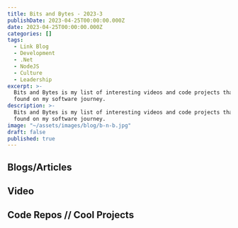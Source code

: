 ```yaml
---
title: Bits and Bytes - 2023-3
publishDate: 2023-04-25T00:00:00.000Z
date: 2023-04-25T00:00:00.000Z
categories: []
tags:
  - Link Blog
  - Development
  - .Net
  - NodeJS
  - Culture
  - Leadership
excerpt: >-
  Bits and Bytes is my list of interesting videos and code projects that I've
  found on my software journey.
description: >-
  Bits and Bytes is my list of interesting videos and code projects that I've
  found on my software journey.
image: "~/assets/images/blog/b-n-b.jpg"
draft: false
published: true
---
```


## Blogs/Articles

## Video

## Code Repos // Cool Projects
